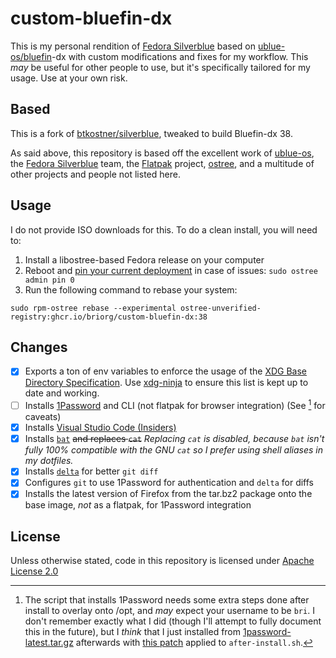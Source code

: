# custom-bluefin-dx

This is my personal rendition of [Fedora Silverblue](https://silverblue.fedoraproject.org/) based on [ublue-os/bluefin](https://github.com/ublue-os/bluefin)-dx with custom modifications and fixes for my workflow. This _may_ be useful for other people to use, but it's specifically tailored for my usage. Use at your own risk.

## Based

This is a fork of [btkostner/silverblue](https://github.com/btkostner/silverblue), tweaked to build Bluefin-dx 38.

As said above, this repository is based off the excellent work of [ublue-os](https://github.com/ublue-os), the [Fedora Silverblue](https://silverblue.fedoraproject.org/) team, the [Flatpak](https://flatpak.org/) project, [ostree](https://github.com/ostreedev/ostree), and a multitude of other projects and people not listed here.

## Usage

I do not provide ISO downloads for this. To do a clean install, you will need to:

1) Install a libostree-based Fedora release on your computer
2) Reboot and [pin your current deployment](https://docs.fedoraproject.org/en-US/fedora-silverblue/faq/#_how_can_i_upgrade_my_system_to_the_next_major_version_for_instance_rawhide_or_an_upcoming_fedora_release_branch_while_keeping_my_current_deployment) in case of issues: `sudo ostree admin pin 0`
3) Run the following command to rebase your system:

```shell
sudo rpm-ostree rebase --experimental ostree-unverified-registry:ghcr.io/briorg/custom-bluefin-dx:38
```

## Changes

- [x] Exports a ton of env variables to enforce the usage of the [XDG Base Directory Specification](https://xdgbasedirectoryspecification.com/). Use [xdg-ninja](https://github.com/b3nj5m1n/xdg-ninja) to ensure this list is kept up to date and working.
- [ ] Installs [1Password](https://1password.com) and CLI (not flatpak for browser integration) (See [^1] for caveats)
- [x] Installs [Visual Studio Code (Insiders)](https://code.visualstudio.com/insiders/)
- [x] Installs [`bat`](https://github.com/sharkdp/bat) ~~and replaces `cat`~~ _Replacing `cat` is disabled, because `bat` isn't fully 100% compatible with the GNU `cat` so I prefer using shell aliases in my dotfiles._
- [x] Installs [`delta`](https://github.com/dandavison/delta) for better `git diff`
- [x] Configures `git` to use 1Password for authentication and `delta` for diffs
- [x] Installs the latest version of Firefox from the tar.bz2 package onto the base image, _not_ as a flatpak, for 1Password integration

[^1]: The script that installs 1Password needs some extra steps done after install to overlay onto /opt, and _may_ expect your username to be `bri`. I don't remember exactly what I did (though I'll attempt to fully document this in the future), but I _think_ that I just installed from [1password-latest.tar.gz](https://downloads.1password.com/linux/tar/stable/x86_64/1password-latest.tar.gz) afterwards with [this patch](https://gist.github.com/b-/77413a0107986d1ef42ddba93e8ed9c4) applied to `after-install.sh`.



## License

Unless otherwise stated, code in this repository is licensed under [Apache License 2.0](LICENSE)
